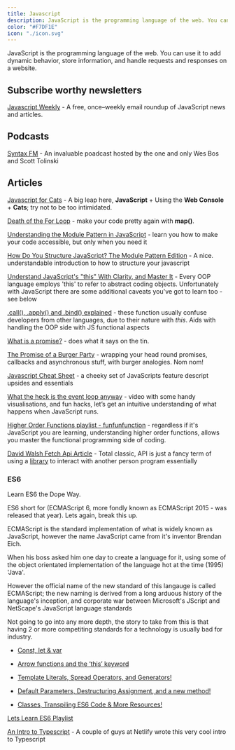 ```yaml
---
title: Javascript
description: JavaScript is the programming language of the web. You can use it to add dynamic behavior, store information, and handle requests and responses on a website.
color: "#F7DF1E"
icon: "./icon.svg"
---
```


JavaScript is the programming language of the web. You can use it to add dynamic behavior, store information, and handle requests and responses on a website.

## Subscribe worthy newsletters

[Javascript Weekly](https://javascriptweekly.com/) - A free, once–weekly email roundup of JavaScript news and articles.

## Podcasts

[Syntax FM](https://syntax.fm/) - An invaluable poadcast hosted by the one and only Wes Bos and Scott Tolinski

## Articles

[Javascript for Cats](http://jsforcats.com) - A big leap here, **JavaScript** + Using the **Web Console** + **Cats**; try not to be too intimidated.

[Death of the For Loop](https://hackernoon.com/rethinking-javascript-death-of-the-for-loop-c431564c84a8#.ptzczddwb) - make your code pretty again with **map()**.

[Understanding the Module Pattern in JavaScript](http://adripofjavascript.com/blog/drips/understanding-the-module-pattern-in-javascript.html) - learn you how to make your code accessible, but only when you need it

[How Do You Structure JavaScript? The Module Pattern Edition](https://css-tricks.com/how-do-you-structure-javascript-the-module-pattern-edition/) - A nice. understandable introduction to how to structure your javascript

[Understand JavaScript's "this" With Clarity, and Master It](http://javascriptissexy.com/understand-javascripts-this-with-clarity-and-master-it) - Every OOP language employs 'this' to refer to abstract coding objects. Unfortunately with JavaScript there are some additional caveats you've got to learn too - see below

[.call(), .apply() and .bind() explained](https://medium.com/@owenyangg/javascript-call-apply-and-bind-explained-to-a-total-noob-63f146684564#.dni7a87om) - these function usually confuse developers from other languages, due to their nature with _this_. Aids with handling the OOP side with JS functional aspects

[What is a promise?](https://medium.com/javascript-scene/master-the-javascript-interview-what-is-a-promise-27fc71e77261#.jxkupvl21) - does what it says on the tin.

[The Promise of a Burger Party](https://kosamari.com/notes/the-promise-of-a-burger-party) - wrapping your head round promises, callbacks and asynchronous stuff, with burger analogies. Nom nom!

[Javascript Cheat Sheet](https://github.com/krishnr/JavaScript-cheat-sheet#callbacks) - a cheeky set of JavaScripts feature descript upsides and essentials

[What the heck is the event loop anyway](https://www.youtube.com/watch?v=8aGhZQkoFbQ) - video with some handy visualisations, and fun hacks, let’s get an intuitive understanding of what happens when JavaScript runs.

[Higher Order Functions playlist - funfunfunction](https://www.youtube.com/watch?v=BMUiFMZr7vk&list=PL0zVEGEvSaeEd9hlmCXrk5yUyqUag-n84) - regardless if it's JavaScript you are learning, understanding higher order functions, allows you master the functional programming side of coding.

[David Walsh Fetch Api Article](https://davidwalsh.name/fetch) - Total classic, API is just a fancy term of using a [library](https://www.quora.com/What-does-library-mean-in-the-case-of-programming-languages) to interact with another person program essentially

### **ES6**

Learn ES6 the Dope Way.

ES6 short for (ECMAScript 6, more fondly known as ECMAScript 2015 - was released that year). Lets again, break this up.

ECMAScript is the standard implementation of what is widely known as JavaScript, however the name JavaScript came from it's inventor Brendan Eich.

When his boss asked him one day to create a language for it, using some of the object orientated implementation of the language hot at the time (1995) 'Java'.

However the official name of the new standard of this langauge is called ECMAScript; the new naming is derived from a long arduous history of the language's inception, and corporate war between Microsoft's JScript and NetScape's JavaScript language standards

Not going to go into any more depth, the story to take from this is that having 2 or more competiting standards for a technology is usually bad for industry.

- [Const, let & var](https://medium.freecodecamp.org/learn-es6-the-dope-way-i-const-let-var-ae828580472b)

- [Arrow functions and the ‘this’ keyword](https://medium.freecodecamp.org/learn-es6-the-dope-way-part-ii-arrow-functions-and-the-this-keyword-381ac7a32881)

- [Template Literals, Spread Operators, and Generators!](https://medium.freecodecamp.org/learn-es6-the-dope-way-part-iii-template-literals-spread-operators-generators-592765337294)

- [Default Parameters, Destructuring Assignment, and a new method!](https://medium.freecodecamp.org/learn-es6-the-dope-way-part-iv-default-parameters-destructuring-assignment-a-new-es6-method-44393190b8c9)

- [Classes, Transpiling ES6 Code & More Resources!](https://medium.freecodecamp.org/learn-es6-the-dope-way-part-v-classes-browser-compatibility-transpiling-es6-code-47f62267661)

[Lets Learn ES6 Playlist](https://www.youtube.com/watch?v=LTbnmiXWs2k&list=PL57atfCFqj2h5fpdZD-doGEIs0NZxeJTX)

[An Intro to Typescript](https://www.swyx.io/speaking/intro-to-typescript/) - A couple of guys at Netlify wrote this very cool intro to Typescript
